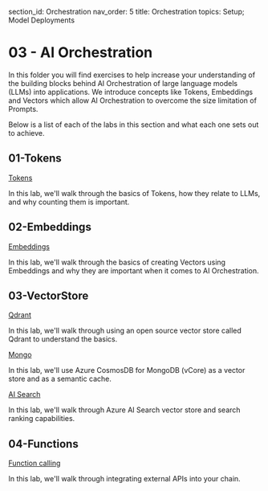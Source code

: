 section_id: Orchestration
nav_order: 5
title: Orchestration
topics: Setup; Model Deployments

# 03 - AI Orchestration

In this folder you will find exercises to help increase your understanding of the building blocks behind AI Orchestration of large language models (LLMs) into applications. We introduce concepts like Tokens, Embeddings and Vectors which allow AI Orchestration to overcome the size limitation of Prompts.

Below is a list of each of the labs in this section and what each one sets out to achieve.

## 01-Tokens

[Tokens](01-Tokens/tokens.ipynb)

In this lab, we'll walk through the basics of Tokens, how they relate to LLMs, and why counting them is important.

## 02-Embeddings

[Embeddings](02-Embeddings/embeddings.ipynb)

In this lab, we'll walk through the basics of creating Vectors using Embeddings and why they are important when it comes to AI Orchestration.

## 03-VectorStore

[Qdrant](https://github.com/Azure/intro-to-intelligent-apps/blob/main/labs/03-orchestration/03-VectorStore/qdrant.ipynb )

In this lab, we'll walk through using an open source vector store called Qdrant to understand the basics.

[Mongo](https://github.com/Azure/intro-to-intelligent-apps/blob/main/labs/03-orchestration/03-VectorStore/mongo.ipynb)

In this lab, we'll use Azure CosmosDB for MongoDB (vCore) as a vector store and as a semantic cache. 

[AI Search](https://github.com/Azure/intro-to-intelligent-apps/blob/main/labs/03-orchestration/03-VectorStore/aisearch.ipynb)

In this lab, we'll walk through Azure AI Search vector store and search ranking capabilities. 

## 04-Functions

[Function calling](04-Functions/function-calling.ipynb)

In this lab, we'll walk through integrating external APIs into your chain.